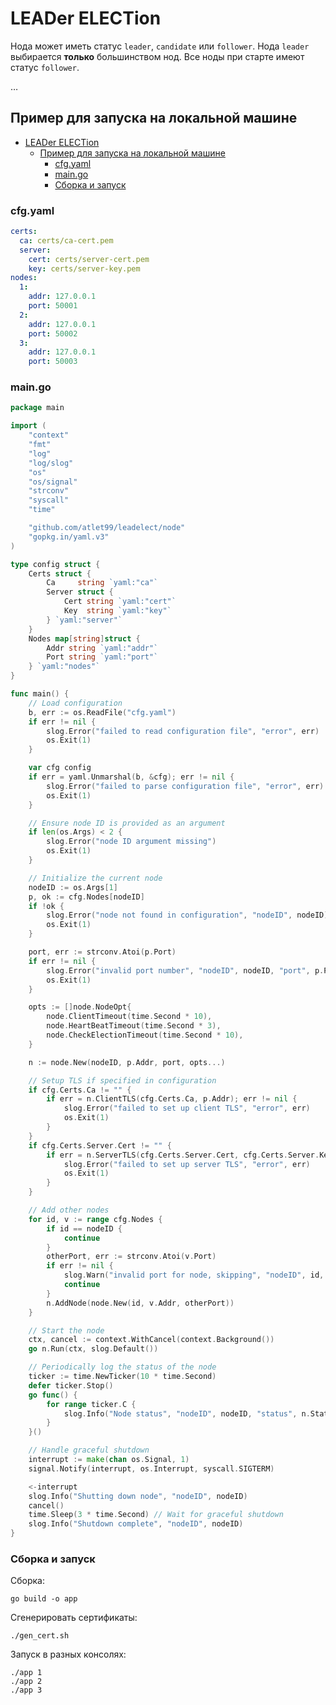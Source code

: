 # LEADer ELECTion

Нода может иметь статус `leader`, `candidate` или `follower`.
Нода `leader` выбирается **только** большинством нод.
Все ноды при старте имеют статус `follower`.

…

## Пример для запуска на локальной машине

- [LEADer ELECTion](#leader-election)
  - [Пример для запуска на локальной машине](#пример-для-запуска-на-локальной-машине)
    - [cfg.yaml](#cfgyaml)
    - [main.go](#maingo)
    - [Сборка и запуск](#сборка-и-запуск)

### cfg.yaml

```yaml
certs:
  ca: certs/ca-cert.pem
  server:
    cert: certs/server-cert.pem
    key: certs/server-key.pem
nodes:
  1:
    addr: 127.0.0.1
    port: 50001
  2:
    addr: 127.0.0.1
    port: 50002
  3:
    addr: 127.0.0.1
    port: 50003
```

### main.go

```go
package main

import (
    "context"
    "fmt"
    "log"
    "log/slog"
    "os"
    "os/signal"
    "strconv"
    "syscall"
    "time"

    "github.com/atlet99/leadelect/node"
    "gopkg.in/yaml.v3"
)

type config struct {
    Certs struct {
        Ca     string `yaml:"ca"`
        Server struct {
            Cert string `yaml:"cert"`
            Key  string `yaml:"key"`
        } `yaml:"server"`
    }
    Nodes map[string]struct {
        Addr string `yaml:"addr"`
        Port string `yaml:"port"`
    } `yaml:"nodes"`
}

func main() {
    // Load configuration
    b, err := os.ReadFile("cfg.yaml")
    if err != nil {
        slog.Error("failed to read configuration file", "error", err)
        os.Exit(1)
    }

    var cfg config
    if err = yaml.Unmarshal(b, &cfg); err != nil {
        slog.Error("failed to parse configuration file", "error", err)
        os.Exit(1)
    }

    // Ensure node ID is provided as an argument
    if len(os.Args) < 2 {
        slog.Error("node ID argument missing")
        os.Exit(1)
    }

    // Initialize the current node
    nodeID := os.Args[1]
    p, ok := cfg.Nodes[nodeID]
    if !ok {
        slog.Error("node not found in configuration", "nodeID", nodeID)
        os.Exit(1)
    }

    port, err := strconv.Atoi(p.Port)
    if err != nil {
        slog.Error("invalid port number", "nodeID", nodeID, "port", p.Port, "error", err)
        os.Exit(1)
    }

    opts := []node.NodeOpt{
        node.ClientTimeout(time.Second * 10),
        node.HeartBeatTimeout(time.Second * 3),
        node.CheckElectionTimeout(time.Second * 10),
    }

    n := node.New(nodeID, p.Addr, port, opts...)

    // Setup TLS if specified in configuration
    if cfg.Certs.Ca != "" {
        if err = n.ClientTLS(cfg.Certs.Ca, p.Addr); err != nil {
            slog.Error("failed to set up client TLS", "error", err)
            os.Exit(1)
        }
    }
    if cfg.Certs.Server.Cert != "" {
        if err = n.ServerTLS(cfg.Certs.Server.Cert, cfg.Certs.Server.Key); err != nil {
            slog.Error("failed to set up server TLS", "error", err)
            os.Exit(1)
        }
    }

    // Add other nodes
    for id, v := range cfg.Nodes {
        if id == nodeID {
            continue
        }
        otherPort, err := strconv.Atoi(v.Port)
        if err != nil {
            slog.Warn("invalid port for node, skipping", "nodeID", id, "port", v.Port, "error", err)
            continue
        }
        n.AddNode(node.New(id, v.Addr, otherPort))
    }

    // Start the node
    ctx, cancel := context.WithCancel(context.Background())
    go n.Run(ctx, slog.Default())

    // Periodically log the status of the node
    ticker := time.NewTicker(10 * time.Second)
    defer ticker.Stop()
    go func() {
        for range ticker.C {
            slog.Info("Node status", "nodeID", nodeID, "status", n.Status())
        }
    }()

    // Handle graceful shutdown
    interrupt := make(chan os.Signal, 1)
    signal.Notify(interrupt, os.Interrupt, syscall.SIGTERM)

    <-interrupt
    slog.Info("Shutting down node", "nodeID", nodeID)
    cancel()
    time.Sleep(3 * time.Second) // Wait for graceful shutdown
    slog.Info("Shutdown complete", "nodeID", nodeID)
}
```

### Сборка и запуск

Сборка:

```shell
go build -o app
```

Сгенерировать сертификаты:

```shell
./gen_cert.sh
```

Запуск в разных консолях:

```shell
./app 1
./app 2
./app 3
```
